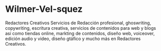 # Wilmer-Vel-squez
Redactores Creativos Servicios de Redacción profesional, ghoswriting, copywriting, escritura creativa, servicios de contenidos para web y blogs así como tiendas online, markting de contenidos, diseño web, voiceover, edición audio y video, diseño gtáfico y mucho más en Redactores Creativos.
